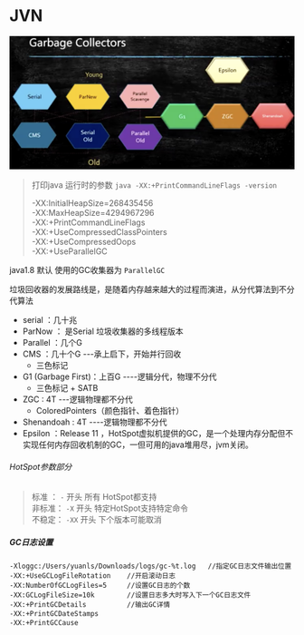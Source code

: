 # JVN   

![Garbage Collectors](src/main/resources/jvm/image/garbage.png)

> 打印java 运行时的参数 `java -XX:+PrintCommandLineFlags -version` 
> 
> -XX:InitialHeapSize=268435456   
> -XX:MaxHeapSize=4294967296   
> -XX:+PrintCommandLineFlags   
> -XX:+UseCompressedClassPointers  
> -XX:+UseCompressedOops   
> -XX:+UseParallelGC  

 java1.8 默认 使用的GC收集器为 `ParallelGC `
 
垃圾回收器的发展路线是，是随着内存越来越大的过程而演进，从分代算法到不分代算法  
- serial ：几十兆  
- ParNow ： 是Serial 垃圾收集器的多线程版本 
- Parallel ：几个G  
- CMS ：几十个G    ---承上启下，开始并行回收   
    * 三色标记
- G1 (Garbage First)：上百G   ----逻辑分代，物理不分代  
    * 三色标记 + SATB    
- ZGC : 4T  ---逻辑物理都不分代 
    *  ColoredPointers（颜色指针、着色指针）
- Shenandoah : 4T   ----逻辑物理都不分代   
- Epsilon ：Release 11 ，HotSpot虚拟机提供的GC，是一个处理内存分配但不实现任何内存回收机制的GC，一但可用的java堆用尽，jvm关闭。  


###### HotSpot参数部分  
> 标准 ：  `-` 开头 所有 HotSpot都支持  
> 非标准： `-X` 开头 特定HotSpot支持特定命令  
> 不稳定： `-XX` 开头 下个版本可能取消    

##### GC日志设置 
 
    -Xloggc:/Users/yuanls/Downloads/logs/gc-%t.log   //指定GC日志文件输出位置
    -XX:+UseGCLogFileRotation    //开启滚动日志
    -XX:NumberOfGCLogFiles=5     //设置GC日志的个数
    -XX:GCLogFileSize=10k        //设置日志多大时写入下一个GC日志文件
    -XX:+PrintGCDetails          //输出GC详情
    -XX:+PrintGCDateStamps  
    -XX:+PrintGCCause 
 


